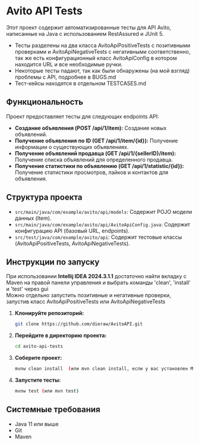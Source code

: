 # Avito API Tests

Этот проект содержит автоматизированные тесты для API Avito, написанные на Java с использованием RestAssured и JUnit 5.
- Тесты разделены на два класса AvitoApiPositiveTests с позитивными проверками и AvitoApiNegativeTests с негативными соответственно, так же есть конфигурационный класс AvitoApiConfig в котором находится URL и все необходимые ручки.
- Некоторые тесты падают, так как были обнаружены (на мой взгляд) проблемы с API, подробнее в BUGS.md
- Тест-кейсы находятся в отдельном TESTCASES.md
## Функциональность

Проект предоставляет тесты для следующих endpoints API:

- **Создание объявления (POST /api/1/item):**  Создание новых объявлений.
- **Получение объявления по ID (GET /api/1/item/{id}):** Получение информации о существующих объявлениях.
- **Получение объявлений продавца (GET /api/1/{sellerID}/item):**  Получение списка объявлений для определенного продавца.
- **Получение статистики по объявлению (GET /api/1/statistic/{id}):** Получение статистики просмотров, лайков и контактов для объявления.

## Структура проекта

- `src/main/java/com/example/avito/api/models`: Содержит POJO модели данных (Item).
- `src/main/java/com/example/avito/api/AvitoApiConfig.java`: Содержит конфигурацию API (базовый URL, endpoints).
- `src/test/java/com/example/avito/api`: Содержит тестовые классы (AvitoApiPositiveTests, AvitoApiNegativeTests).
## Инструкции по запуску
   При использовании **Intellij IDEA 2024.3.1.1** достаточно найти вкладку с Maven на правой панели управления и выбрать команды 'clean', 'install' и 'test' через gui  
   Можно отдельно запустить позитивные и негативные проверки, запустив класс AvitoApiPositiveTests или AvitoApiNegativeTests

1.  **Клонируйте репозиторий:**

    ```bash
    git clone https://github.com/dieraw/AvitoAPI.git
    ```

2.  **Перейдите в директорию проекта:**

    ```bash
    cd avito-api-tests
    ```

3.  **Соберите проект:**

    ```bash
    mvnw clean install  (или mvn clean install, если у вас установлен Maven)
    ```

4.  **Запустите тесты:**

    ```bash
    mvnw test (или mvn test)
    ```


## Системные требования

*   Java 11 или выше
*   Git
*   Maven
